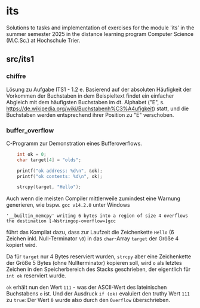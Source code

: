 # its
Solutions to tasks and implementation of exercises for the module 'its' in the summer semester 2025 in the distance learning program Computer Science (M.C.Sc.) at Hochschule Trier.


## src/its1
### chiffre 
Lösung zu Aufgabe ITS1 - 1.2 e.
Basierend auf der absoluten Häufigkeit der Vorkommen der Buchstaben in dem Beispieltext
findet ein einfacher Abgleich mit dem häufigsten Buchstaben im dt. Alphabet 
("E", s. https://de.wikipedia.org/wiki/Buchstabenh%C3%A4ufigkeit) statt, und die Buchstaben
werden entsprechend ihrer Position zu "E" verschoben. 

### buffer_overflow
C-Programm zur Demonstration eines Bufferoverflows.

```c
    int ok = 0;
    char target[4] = "olds";  

    printf("ok address: %d\n", &ok);
    printf("ok contents: %d\n", ok);

    strcpy(target, "Hello");
```

Auch wenn die meisten Compiler mittlerweile zumindest eine Warnung generieren, wie bspw. `gcc v14.2.0` unter Windows

```
'__builtin_memcpy' writing 6 bytes into a region of size 4 overflows the destination [-Wstringop-overflow=]gcc
```

führt das Kompilat dazu, dass zur Laufzeit die Zeichenkette `Hello` (6 Zeichen inkl. Null-Terminator `\0`) in das `char`-Array `target` der Größe 4 kopiert wird.

Da für `target` nur 4 Bytes reserviert wurden, `strcpy` aber eine Zeichenkette der Größe 5 Bytes (ohne Nullterminator) kopieren soll, wird `o` als letztes Zeichen in den Speicherbereich des Stacks geschrieben, der eigentlich für `int ok` reserviert wurde.

`ok` erhält nun den Wert `111`  - was der ASCII-Wert des lateinischen Buchstabens `o` ist. Und der Ausdruck `if (ok)` evaluiert den truthy Wert `111` zu `true`: Der Wert `0` wurde also durch den `Overflow` überschrieben. 
